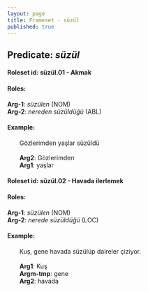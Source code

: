 ```yaml
---
layout: page
title: Frameset - süzül
published: true
---
```

<h2>Predicate: <i>süzül</i></h2>
<h4>Roleset id: süzül.01 - Akmak<br>
<h4>Roles:</h4>
<b>Arg-1</b>: <i>süzülen</i>  (NOM) <br>
<b>Arg-2</b>: <i>nereden süzüldüğü</i>  (ABL) <br>
<h4>Example:</h4>
&emsp;&emsp;Gözlerimden yaşlar süzüldü<br><br>
&emsp;&emsp;<b>Arg2</b>:  Gözlerimden<br>
&emsp;&emsp;<b>Arg1</b>:  yaşlar<br>

<h4>Roleset id: süzül.02 - Havada ilerlemek<br>
<h4>Roles:</h4>
<b>Arg-1</b>: <i>süzülen</i>  (NOM) <br>
<b>Arg-2</b>: <i>nerede süzüldüğü</i>  (LOC) <br>
<h4>Example:</h4>
&emsp;&emsp;Kuş, gene havada süzülüp daireler çiziyor.<br><br>
&emsp;&emsp;<b>Arg1</b>:  Kuş<br>
&emsp;&emsp;<b>Argm-tmp</b>:  gene<br>
&emsp;&emsp;<b>Arg2</b>:  havada<br>

